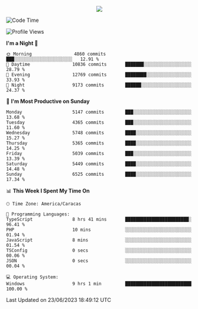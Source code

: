 <p align="center">
  <a href="http://www.github.com/thevacs">
    <img src="https://github-readme-streak-stats.herokuapp.com/?user=thevacs&stroke=ffffff&background=1c1917&ring=0891b2&fire=0891b2&currStreakNum=ffffff&currStreakLabel=0891b2&sideNums=ffffff&sideLabels=ffffff&dates=ffffff&hide_border=true" />
  </a>
</p>

<!--START_SECTION:waka-->
![Code Time](http://img.shields.io/badge/Code%20Time-1%2C439%20hrs%2035%20mins-blue)

![Profile Views](http://img.shields.io/badge/Profile%20Views-1-blue)

**I'm a Night 🦉** 

```text
🌞 Morning                4860 commits        ███░░░░░░░░░░░░░░░░░░░░░░   12.91 % 
🌆 Daytime                10836 commits       ███████░░░░░░░░░░░░░░░░░░   28.79 % 
🌃 Evening                12769 commits       ████████░░░░░░░░░░░░░░░░░   33.93 % 
🌙 Night                  9173 commits        ██████░░░░░░░░░░░░░░░░░░░   24.37 % 
```
📅 **I'm Most Productive on Sunday** 

```text
Monday                   5147 commits        ███░░░░░░░░░░░░░░░░░░░░░░   13.68 % 
Tuesday                  4365 commits        ███░░░░░░░░░░░░░░░░░░░░░░   11.60 % 
Wednesday                5748 commits        ████░░░░░░░░░░░░░░░░░░░░░   15.27 % 
Thursday                 5365 commits        ████░░░░░░░░░░░░░░░░░░░░░   14.25 % 
Friday                   5039 commits        ███░░░░░░░░░░░░░░░░░░░░░░   13.39 % 
Saturday                 5449 commits        ████░░░░░░░░░░░░░░░░░░░░░   14.48 % 
Sunday                   6525 commits        ████░░░░░░░░░░░░░░░░░░░░░   17.34 % 
```


📊 **This Week I Spent My Time On** 

```text
🕑︎ Time Zone: America/Caracas

💬 Programming Languages: 
TypeScript               8 hrs 41 mins       ████████████████████████░   96.41 % 
PHP                      10 mins             ░░░░░░░░░░░░░░░░░░░░░░░░░   01.94 % 
JavaScript               8 mins              ░░░░░░░░░░░░░░░░░░░░░░░░░   01.54 % 
TSConfig                 0 secs              ░░░░░░░░░░░░░░░░░░░░░░░░░   00.06 % 
JSON                     0 secs              ░░░░░░░░░░░░░░░░░░░░░░░░░   00.04 % 

💻 Operating System: 
Windows                  9 hrs 1 min         █████████████████████████   100.00 % 
```


 Last Updated on 23/06/2023 18:49:12 UTC
<!--END_SECTION:waka-->
